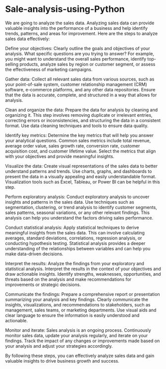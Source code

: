 # Sale-analysis-using-Python
We are going to analyze the sales data.
Analyzing sales data can provide valuable insights into the performance of a business and help identify trends, patterns, and areas for improvement. Here are the steps to analyze sales data effectively:

Define your objectives: Clearly outline the goals and objectives of your analysis. What specific questions are you trying to answer? For example, you might want to understand the overall sales performance, identify top-selling products, analyze sales by region or customer segment, or assess the effectiveness of marketing campaigns.

Gather data: Collect all relevant sales data from various sources, such as your point-of-sale system, customer relationship management (CRM) software, e-commerce platforms, and any other data repositories. Ensure that the data is accurate, complete, and structured in a way that allows for analysis.

Clean and organize the data: Prepare the data for analysis by cleaning and organizing it. This step involves removing duplicate or irrelevant entries, correcting errors or inconsistencies, and structuring the data in a consistent format. Use data cleaning techniques and tools to ensure data quality.

Identify key metrics: Determine the key metrics that will help you answer your analytical questions. Common sales metrics include total revenue, average order value, sales growth rate, conversion rate, customer acquisition cost, and customer lifetime value. Select the metrics that align with your objectives and provide meaningful insights.

Visualize the data: Create visual representations of the sales data to better understand patterns and trends. Use charts, graphs, and dashboards to present the data in a visually appealing and easily understandable format. Visualization tools such as Excel, Tableau, or Power BI can be helpful in this step.

Perform exploratory analysis: Conduct exploratory analysis to uncover insights and patterns in the sales data. Use techniques such as segmentation, clustering, or trend analysis to identify customer segments, sales patterns, seasonal variations, or any other relevant findings. This analysis can help you understand the factors driving sales performance.

Conduct statistical analysis: Apply statistical techniques to derive meaningful insights from the sales data. This can involve calculating averages, standard deviations, correlations, regression analysis, or conducting hypothesis testing. Statistical analysis provides a deeper understanding of the relationships between variables and can help you make data-driven decisions.

Interpret the results: Analyze the findings from your exploratory and statistical analysis. Interpret the results in the context of your objectives and draw actionable insights. Identify strengths, weaknesses, opportunities, and threats based on the analysis and make recommendations for improvements or strategic decisions.

Communicate the findings: Prepare a comprehensive report or presentation summarizing your analysis and key findings. Clearly communicate the insights, visualizations, and recommendations to stakeholders, such as management, sales teams, or marketing departments. Use visual aids and clear language to ensure the information is easily understood and actionable.

Monitor and iterate: Sales analysis is an ongoing process. Continuously monitor sales data, update your analysis regularly, and iterate on your findings. Track the impact of any changes or improvements made based on your analysis and adjust your strategies accordingly.

By following these steps, you can effectively analyze sales data and gain valuable insights to drive business growth and success.




